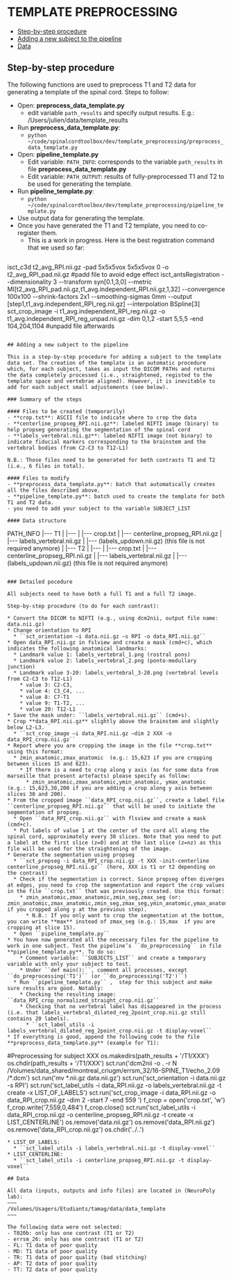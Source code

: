 # TEMPLATE PREPROCESSING

- [Step-by-step procedure](https://github.com/neuropoly/spinalcordtoolbox/blob/template/dev/template_preprocessing/README.md#step-by-step-procedure)
- [Adding a new subject to the pipeline](https://github.com/neuropoly/spinalcordtoolbox/tree/template/dev/template_preprocessing#adding-a-new-subject-to-the-pipeline)
- [Data](https://github.com/neuropoly/spinalcordtoolbox/blob/template/dev/template_preprocessing/README.md#data)

## Step-by-step procedure

The following functions are used to preprocess T1 and T2 data for generating a template of the spinal cord. Steps to follow:
- Open: **preprocess_data_template.py**
  - edit variable ``path_results`` and specify output results. E.g.: /Users/julien/data/template_results
- Run **preprocess_data_template.py**:
  - ``python ~/code/spinalcordtoolbox/dev/template_preprocessing/preprocess_data_template.py``
- Open: **pipeline_template.py**
  - Edit variable: ``PATH_INFO``: corresponds to the variable ``path_results`` in file **preprocess_data_template.py**
  - Edit variable: ``PATH_OUTPUT``: results of fully-preprocessed T1 and T2 to be used for generating the template.
- Run **pipeline_template.py**:
  - ``python ~/code/spinalcordtoolbox/dev/template_preprocessing/pipeline_template.py``
- Use output data for generating the template.
- Once you have generated the T1 and T2 template, you need to co-register them.
  - This is a work in progress. Here is the best registration command that we used so far:
  ~~~~
isct_c3d t2_avg_RPI.nii.gz -pad 5x5x5vox 5x5x5vox 0 -o t2_avg_RPI_pad.nii.gz   #padd file to avoid edge effect
isct_antsRegistration --dimensionality 3 --transform syn[0.1,3,0] --metric MI[t2_avg_RPI_pad.nii.gz,t1_avg.independent_RPI.nii.gz,1,32] --convergence 100x100 --shrink-factors 2x1 --smoothing-sigmas 0mm --output [step1,t1_avg.independent_RPI_reg.nii.gz] --interpolation BSpline[3]
sct_crop_image -i t1_avg.independent_RPI_reg.nii.gz -o t1_avg.independent_RPI_reg_unpad.nii.gz -dim 0,1,2 -start 5,5,5 -end 104,204,1104  #unpadd file afterwards
  ~~~~

## Adding a new subject to the pipeline

This is a step-by-step procedure for adding a subject to the template data set. The creation of the template is an automatic procedure which, for each subject, takes as input the DICOM PATHs and returns the data completely processed (i.e., straightened, registed to the template space and vertebrae aligned). However, it is inevitable to add for each subject small adjustements (see below).

### Summary of the steps

#### Files to be created (temporarily)
- **crop.txt**: ASCII file to indicate where to crop the data
- **centerline_propseg_RPI.nii.gz**: labeled NIFTI image (binary) to help propseg generating the segmentation of the spinal cord
- **labels_vertebral.nii.gz**: labeled NIFTI image (not binary) to indicate fiducial markers corresponding to the brainstem and the vertebral bodies (from C2-C3 to T12-L1)

N.B.: Those files need to be generated for both contrasts T1 and T2 (i.e., 6 files in total).

#### Files to modify
- **preprocess_data_template.py**: batch that automatically creates all the files described above.
- **pipeline_template.py**: batch used to create the template for both T1 and T2 data.
  - you need to add your subject to the variable SUBJECT_LIST

#### Data structure
~~~~
PATH_INFO
    |--- T1
    |     |---<subject>
    |            |--- crop.txt 
    |            |--- centerline_propseg_RPI.nii.gz 
    |            |--- labels_vertebral.nii.gz
    |            |--- (labels_updown.nii.gz) (this file is not required anymore)
    |
    |--- T2
    |     |---<subject>
    |            |--- crop.txt 
    |            |--- centerline_propseg_RPI.nii.gz 
    |            |--- labels_vertebral.nii.gz
    |            |--- (labels_updown.nii.gz) (this file is not required anymore)
~~~~

### Detailed pocedure

All subjects need to have both a full T1 and a full T2 image.

Step-by-step procedure (to do for each contrast):

* Convert the DICOM to NIFTI (e.g., using dcm2nii, output file name: data.nii.gz)
* Change orientation to RPI
  * ``sct_orientation –i data.nii.gz –s RPI -o data_RPI.nii.gz``
* Open data_RPI.nii.gz in fslview and create a mask (cmd+c), which indicates the following anatomical landmarks:
  * Landmark value 1: labels_vertebral_1.png (rostral pons)
  * Landmark value 2: labels_vertebral_2.png (ponto-medullary junction)
  * Landmark value 3-20: labels_vertebral_3-20.png (vertebral levels from C2-C3 to T12-L1)
    * value 3: C2-C3,
    * value 4: C3_C4, ...
    * value 8: C7-T1
    * value 9: T1-T2, ...
    * value 20: T12-L1
* Save the mask under: ``labels_vertebral.nii.gz`` (cmd+s).
* Crop **data_RPI.nii.gz** slightly above the brainstem and slightly below L2-L3.
  * ``sct_crop_image –i data_RPI.nii.gz –dim 2 XXX -o data_RPI_crop.nii.gz``
* Report where you are cropping the image in the file **crop.txt** using this format:
  * zmin_anatomic,zmax_anatomic  (e.g.: 15,623 if you are cropping between slices 15 and 623).
    * If there is a need to crop along y axis (as for some data from marseille that present artefacts) please specify as follow: 
      * zmin_anatomic,zmax_anatomic,ymin_anatomic, ymax_anatomic (e.g.: 15,623,30,200 if you are adding a crop along y axis between slices 30 and 200).
* From the cropped image ``data_RPI_crop.nii.gz``, create a label file ``centerline_propseg_RPI.nii.gz`` that will be used to initiate the segmentation of propseg. 
  * Open ``data_RPI_crop.nii.gz`` with flsview and create a mask (cmd+c).
  * Put labels of value 1 at the center of the cord all along the spinal cord, approximately every 30 slices. Note that you need to put a label at the first slice (z=0) and at the last slice (z=nz) as this file will be used for the straightening of the image.
* Generate the segmentation using propseg
  * ``sct_propseg -i data_RPI_crop.nii.gz -t XXX -init-centerline centerline_propseg_RPI.nii.gz`` (here, XXX is t1 or t2 depending on the contrast)
  * Check if the segmentation is correct. Since propseg often diverges at edges, you need to crop the segmentation and report the crop values in the file ``crop.txt`` that was previously created. Use this format:
    * zmin_anatomic,zmax_anatomic,zmin_seg,zmax_seg (or: zmin_anatomic,zmax_anatomic,zmin_seg,zmax_seg,ymin_anatomic,ymax_anatomic if you cropped along y at the previous step).
      * N.B.: If you only want to crop the segmentation at the bottom, you can write **max** instead of zmax_seg (e.g.: 15,max  if you are cropping at slice 15).
  * Open ``pipeline_template.py``
* You have now generated all the necessary files for the pipeline to work in one subject. Test the pipeline’s ``do_preprocessing`` in file **pipeline_template.py**. To do so:
    * Comment variable: ``SUBJECTS_LIST`` and create a temporary variable with only your subject to test.
    * Under ``def main():``, comment all processes, except ``do_preprocessing('T1')`` (or ``do_preprocessing('T2')``)
  * Run ``pipeline_template.py`` ,  step for this subject and make sure results are good. Notably: 
    * Checking the resulting image: ``data_RPI_crop_normalized_straight_crop.nii.gz``
    * Checking that no vertebral label has disappeared in the process (i.e. that labels_vertebral_dilated_reg_2point_crop.nii.gz still contains 20 labels).
      * ``sct_label_utils -i labels_vertebral_dilated_reg_2point_crop.nii.gz -t display-voxel``
* If everything is good, append the following code to the file **preprocess_data_template.py** (example for T1):
~~~~
#Preprocessing for subject XXX
os.makedirs(path_results + '/T1/XXX')
os.chdir(path_results + '/T1/XXX')
sct.run('dcm2nii -o . -r N /Volumes/data_shared/montreal_criugm/errsm_32/16-SPINE_T1/echo_2.09 /*.dcm')
sct.run('mv *.nii.gz data.nii.gz')
sct.run('sct_orientation -i data.nii.gz -s RPI')
sct.run('sct_label_utils -i data_RPI.nii.gz -o labels_vertebral.nii.gz -t create -x LIST_OF_LABELS')
sct.run('sct_crop_image -i data_RPI.nii.gz -o data_RPI_crop.nii.gz -dim 2 -start  7 -end 559 ')
f_crop = open('crop.txt', 'w')
f_crop.write('7,559,0,484')
f_crop.close()
sct.run('sct_label_utils -i data_RPI_crop.nii.gz -o centerline_propseg_RPI.nii.gz -t create -x LIST_CENTERLINE')
os.remove('data.nii.gz')
os.remove('data_RPI.nii.gz')
os.remove('data_RPI_crop.nii.gz')
os.chdir('../..')
~~~~
* LIST_OF_LABELS:
  * ``sct_label_utils -i labels_vertebral.nii.gz -t display-voxel``
* LIST_CENTERLINE:
  * ``sct_label_utils -i centerline_propseg_RPI.nii.gz -t display-voxel``

## Data

All data (inputs, outputs and info files) are located in (NeuroPoly lab):
~~~
/Volumes/Usagers/Etudiants/tamag/data/data_template
~~~

The following data were not selected:
- T020b: only has one contrast (T1 or T2)
- errsm_26: only has one contrast (T1 or T2)
- FL: T1 data of poor quality
- MD: T1 data of poor quality
- TR: T1 data of poor quality (bad stitching)
- AP: T2 data of poor quality
- TT: T2 data of poor quality
